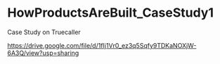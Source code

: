 # HowProductsAreBuilt_CaseStudy1
Case Study on Truecaller

https://drive.google.com/file/d/1fIj1Vr0_ez3q5Sqfy9TDKaNOXjW-6A3Q/view?usp=sharing
